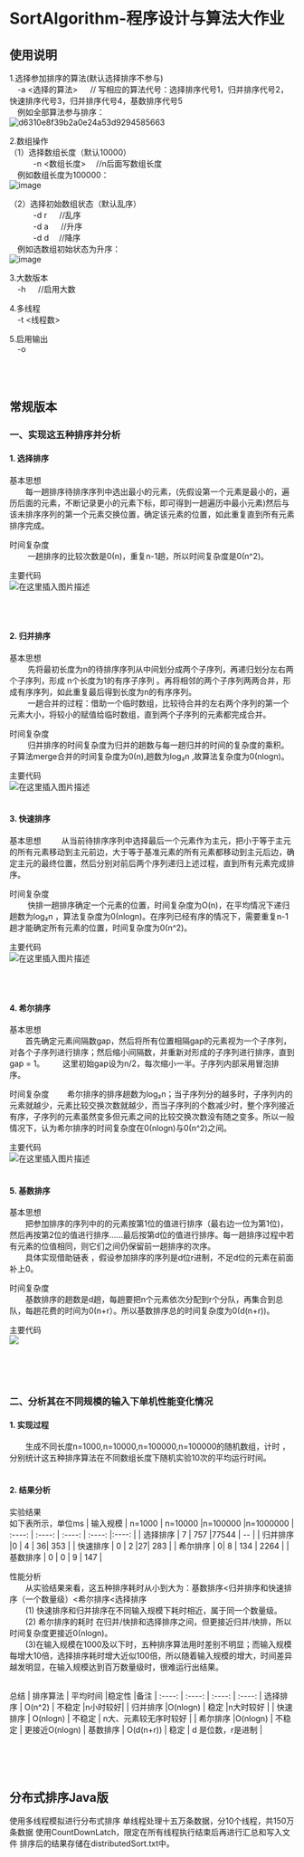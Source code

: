 
# SortAlgorithm-程序设计与算法大作业
## 使用说明
1.选择参加排序的算法(默认选择排序不参与)         
&emsp;-a <选择的算法>    &emsp; // 写相应的算法代号：选择排序代号1，归并排序代号2，快速排序代号3，归并排序代号4，基数排序代号5       
&emsp;例如全部算法参与排序：      
![d6310e8f39b2a0e24a53d9294585663](https://user-images.githubusercontent.com/117704533/202892497-d686bfbe-c16f-4dd9-afc3-1f8f01c73572.png)

2.数组操作    
（1）选择数组长度（默认10000）   
&emsp;&emsp;&emsp;-n <数组长度>    &emsp;//n后面写数组长度     
&emsp;例如数组长度为100000：     
![image](https://user-images.githubusercontent.com/117704533/202892647-ac3d1fc4-7a54-4aff-958b-482b7b3315e5.png)

（2）选择初始数组状态（默认乱序）    
&emsp;&emsp;&emsp;-d r   &emsp; //乱序       
&emsp;&emsp;&emsp;-d a   &emsp; //升序      
&emsp;&emsp;&emsp;-d d   &emsp;//降序       
&emsp;例如选数组初始状态为升序：    
![image](https://user-images.githubusercontent.com/117704533/202892706-a117d66c-4b25-4415-a095-26d4357fa08b.png)


3.大数版本   
&emsp;-h   &emsp;  //启用大数    

4.多线程   
&emsp;-t <线程数>      

5.启用输出        
&emsp;-o     

   
<br /><br />
## 常规版本 
### 一、实现这五种排序并分析  
#### 1. 选择排序   
基本思想                              
&emsp;&emsp;每一趟排序待排序序列中选出最小的元素，(先假设第一个元素是最小的，遍历后面的元素，不断记录更小的元素下标，即可得到一趟遍历中最小元素)然后与该未排序序列的第一个元素交换位置，确定该元素的位置，如此重复直到所有元素排序完成。  
       
  时间复杂度     
 &emsp;&emsp; 一趟排序的比较次数是0(n)，重复n-1趟，所以时间复杂度是0(n^2)。

主要代码        
![在这里插入图片描述](https://img-blog.csdnimg.cn/708f1c1ec72b4e289aa35e0775810ce9.png)

<br /><br />


#### 2. 归并排序   
 基本思想        
&emsp;&emsp; 先将最初长度为n的待排序序列从中间划分成两个子序列，再递归划分左右两个子序列，形成 n个长度为1的有序子序列 。再将相邻的两个子序列两两合并，形成有序序列，如此重复最后得到长度为n的有序序列。     
&emsp;&emsp; 一趟合并的过程：借助一个临时数组，比较待合并的左右两个序列的第一个元素大小，将较小的赋值给临时数组，直到两个子序列的元素都完成合并。     
 
 时间复杂度  
&emsp;&emsp; 归并排序的时间复杂度为归并的趟数与每一趟归并的时间的复杂度的乘积。子算法merge合并的时间复杂度为0(n),趟数为log₂n ,故算法复杂度为0(nlogn)。

主要代码       
![在这里插入图片描述](https://img-blog.csdnimg.cn/73476f23fccf474397814540cea9ab4d.png)
<br /><br />


#### 3. 快速排序   
基本思想
&emsp;&emsp;  从当前待排序序列中选择最后一个元素作为主元，把小于等于主元的所有元素移动到主元前边，大于等于基准元素的所有元素都移动到主元后边，确定主元的最终位置，然后分别对前后两个序列递归上述过程，直到所有元素完成排序。

时间复杂度  
&emsp;&emsp; 快排一趟排序确定一个元素的位置，时间复杂度为O(n)，在平均情况下递归趟数为log₂n ，算法复杂度为0(nlogn)。在序列已经有序的情况下，需要重复n-1趟才能确定所有元素的位置，时间复杂度为0(n^2)。


主要代码    
![在这里插入图片描述](https://img-blog.csdnimg.cn/065e73346bc648a7bde94af7a34bed3e.png)

<br /><br />


#### 4. 希尔排序   
基本思想    
&emsp;&emsp;首先确定元素间隔数gap，然后将所有位置相隔gap的元素视为一个子序列，对各个子序列进行排序；然后缩小间隔数，并重新对形成的子序列进行排序，直到gap = 1。
&emsp;&emsp;这里初始gap设为n/2，每次缩小一半。子序列内部采用冒泡排序。

时间复杂度
&emsp;&emsp;希尔排序的排序趟数为log₂n；当子序列分的越多时，子序列内的元素就越少，元素比较交换次数就越少，而当子序列的个数减少时，整个序列接近有序，子序列的元素虽然变多但元素之间的比较交换次数没有随之变多。所以一般情况下，认为希尔排序的时间复杂度在0(nlogn)与0(n^2)之间。

主要代码     
![在这里插入图片描述](https://img-blog.csdnimg.cn/e172c89a0c8f4e7185c6355711631e02.png)
<br /><br />

#### 5. 基数排序   
基本思想       
&emsp;&emsp;把参加排序的序列中的的元素按第1位的值进行排序（最右边一位为第1位)，然后再按第2位的值进行排序......最后按第d位的值进行排序。每一趟排序过程中若有元素的位值相同，则它们之间仍保留前一趟排序的次序。    
&emsp;&emsp;具体实现借助链表 ，假设参加排序的序列是d位r进制，不足d位的元素在前面补上0。       

 时间复杂度          
 &emsp;&emsp;基数排序的趟数是d趟，每趟要把n个元素依次分配到r个分队，再集合到总队，每趟花费的时间为0(n+r）。所以基数排序总的时间复杂度为0(d(n+r))。
     
 主要代码    
 ![](https://img-blog.csdnimg.cn/27ad8a2271fc4b439a09e0e07bd7d2aa.png)

  <br /><br /><br />

  
 
### 二、分析其在不同规模的输入下单机性能变化情况  
#### 1.  实现过程  
 &emsp;&emsp;生成不同长度n=1000,n=10000,n=100000,n=100000的随机数组，计时 ，分别统计这五种排序算法在不同数组长度下随机实验10次的平均运行时间。      
 &emsp;&emsp;
 

#### 2. 结果分析
实验结果  
如下表所示，单位ms
| 输入规模 | n=1000 | n=10000 |n=100000 |n=1000000
 | :----: | :----: | :----: | :----: |:----: |
| 选择排序 | 7 | 757 |77544 | -- |
| 归并排序 |0 | 4 | 36| 353 |
| 快速排序 | 0 | 2 |27| 283 |
| 希尔排序 | 0| 8 | 134 | 2264 |
| 基数排序 | 0 | 0 | 9 | 147 |
<br />

性能分析        
&emsp;&emsp;从实验结果来看，这五种排序耗时从小到大为：基数排序<归并排序和快速排序（一个数量级）<希尔排序<选择排序   
&emsp;&emsp;(1)  快速排序和归并排序在不同输入规模下耗时相近，属于同一个数量级。    
&emsp;&emsp;(2)  希尔排序的耗时 在归并/快排和选择排序之间，但更接近归并/快排，所以时间复杂度更接近0(nlogn)。  
&emsp;&emsp;(3)在输入规模在1000及以下时，五种排序算法用时差别不明显；而输入规模每增大10倍，选择排序耗时增大近似100倍，所以随着输入规模的增大，时间差异越发明显，在输入规模达到百万数量级时，很难运行出结果。
<br /><br />       

总结
| 排序算法 | 平均时间 |稳定性 |备注
 | :----: | :----: | :----: | :----: 
| 选择排序 | O(n^2) | 不稳定 |n小时较好|
| 归并排序 |O(nlogn)  | 稳定 |n大时较好 | 
| 快速排序 | O(nlogn) | 不稳定 | n大、元素较无序时较好 | 
| 希尔排序 |O(nlogn)  | 不稳定 | 更接近O(nlogn)
| 基数排序 | O(d(n+r)) | 稳定 | d 是位数，r是进制 | 

 <br /><br /><br />

## 分布式排序Java版
使用多线程模拟进行分布式排序
单线程处理十五万条数据，分10个线程，共150万条数据
使用CountDownLatch，限定在所有线程执行结束后再进行汇总和写入文件
排序后的结果存储在distributedSort.txt中。
